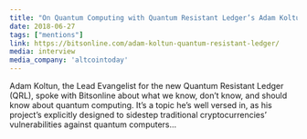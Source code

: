 ```yaml
---
title: "On Quantum Computing with Quantum Resistant Ledger’s Adam Koltun"
date: 2018-06-27
tags: ["mentions"]
link: https://bitsonline.com/adam-koltun-quantum-resistant-ledger/
media: interview
media_company: 'altcointoday'
---
```


Adam Koltun, the Lead Evangelist for the new Quantum Resistant Ledger (QRL), spoke with Bitsonline about what we know, don’t know, and should know about quantum computing. It’s a topic he’s well versed in, as his project’s explicitly designed to sidestep traditional cryptocurrencies’ vulnerabilities against quantum computers...